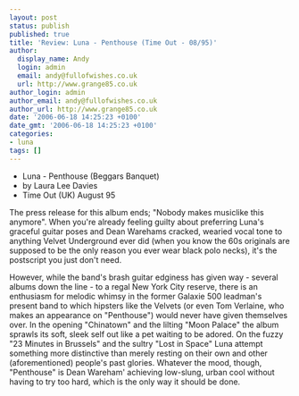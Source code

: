 ```yaml
---
layout: post
status: publish
published: true
title: 'Review: Luna - Penthouse (Time Out - 08/95)'
author:
  display_name: Andy
  login: admin
  email: andy@fullofwishes.co.uk
  url: http://www.grange85.co.uk
author_login: admin
author_email: andy@fullofwishes.co.uk
author_url: http://www.grange85.co.uk
date: '2006-06-18 14:25:23 +0100'
date_gmt: '2006-06-18 14:25:23 +0100'
categories:
- luna
tags: []
---
```

<ul>
<li>Luna - Penthouse (Beggars Banquet)</li>
<li>by Laura Lee Davies</li>
<li>Time Out (UK) August 95</li>
</ul>
<p>The press release for this album ends; "Nobody makes musiclike this anymore". When you're already feeling guilty about preferring Luna's graceful guitar poses and Dean Warehams cracked, wearied vocal tone to anything Velvet Underground ever did (when you know the 60s originals are supposed to be the only reason you ever wear black polo necks), it's the postscript you just don't need.</p>
<p>However, while the band's brash guitar edginess has given way - several albums down the line - to a regal New York City reserve, there is an enthusiasm for melodic whimsy in the former Galaxie 500 leadman's present band to which hipsters like the Velvets (or even Tom Verlaine, who makes an appearance on "Penthouse") would never have given themselves over. In the opening "Chinatown" and the lilting "Moon Palace" the album sprawls its soft, sleek self out like a pet waiting to be adored. On the fuzzy "23 Minutes in Brussels" and the sultry "Lost in Space" Luna attempt something more distinctive than merely resting on their own and other (aforementioned) people's past glories. Whatever the mood, though, "Penthouse" is Dean Wareham' achieving low-slung, urban cool without having to try too hard, which is the only way it should be done.</p>
